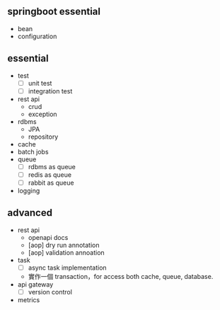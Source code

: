

## springboot essential

- bean
- configuration

## essential

- test
    - [ ] unit test
    - [ ] integration test
- rest api
    - crud
    - exception
- rdbms
    - JPA
    - repository
- cache
- batch jobs
- queue
    - [ ] rdbms as queue
    - [ ] redis as queue
    - [ ] rabbit as queue    
- logging

## advanced

- rest api
    - openapi docs
    - [aop] dry run annotation
    - [aop] validation annoation
- task
    - [ ] async task implementation
    - 實作一個 transaction，for access both cache, queue, database.
- api gateway
    - [ ] version control
- metrics



